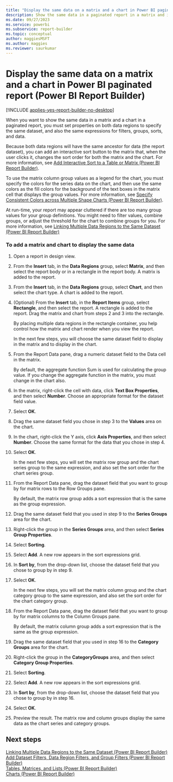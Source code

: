 ```yaml
---
title: "Display the same data on a matrix and a chart in Power BI paginated report | Microsoft Docs"
description: Show the same data in a paginated report in a matrix and in a chart in Power BI Report Builder. Set properties on these data regions to include the specifics.
ms.date: 09/27/2023
ms.service: powerbi
ms.subservice: report-builder
ms.topic: conceptual
author: maggiesMSFT
ms.author: maggies
ms.reviewer: saurkumar
---
```

# Display the same data on a matrix and a chart in Power BI paginated report (Power BI Report Builder)

[!INCLUDE [applies-yes-report-builder-no-desktop](../../includes/applies-yes-report-builder-no-desktop.md)]

  When you want to show the same data in a matrix and a chart in a paginated report, you must set properties on both data regions to specify the same dataset, and also the same expressions for filters, groups, sorts, and data.  
  
 Because both data regions will have the same ancestor for data (the report dataset), you can add an interactive sort button to the matrix that, when the user clicks it, changes the sort order for both the matrix and the chart. For more information, see [Add Interactive Sort to a Table or Matrix &#40;Power BI Report Builder&#41;](add-interactive-sort-table-matrix-report-builder.md).  
  
 To use the matrix column group values as a legend for the chart, you must specify the colors for the series data on the chart, and then use the same colors as the fill colors for the background of the text boxes in the matrix cell that displays the group values. For more information, see [Specify Consistent Colors across Multiple Shape Charts &#40;Power BI Report Builder&#41;](../../paginated-reports/report-design/visualizations/specify-consistent-colors-across-multiple-shape-charts-report-builder.md).  
  
 At run-time, your report may appear cluttered if there are too many group values for your group definitions. You might need to filter values, combine groups, or adjust the threshold for the chart to combine groups for you. For more information, see [Linking Multiple Data Regions to the Same Dataset &#40;Power BI Report Builder&#41;](../../paginated-reports/report-design/linking-multiple-data-regions-to-same-dataset-report-builder.md)  
  
  
### To add a matrix and chart to display the same data  
  
1.  Open a report in design view.  
  
1.  From the **Insert** tab, in the **Data Regions** group, select **Matrix**, and then select the report body or in a rectangle in the report body. A matrix is added to the report.  
  
1.  From the **Insert** tab, in the **Data Regions** group, select **Chart**, and then select the chart type. A chart is added to the report.  
  
1.  (Optional) From the **Insert** tab, in the **Report Items** group, select **Rectangle**, and then select the report. A rectangle is added to the report. Drag the matrix and chart from steps 2 and 3 into the rectangle.  
  
     By placing multiple data regions in the rectangle container, you help control how the matrix and chart render when you view the report.  
  
     In the next few steps, you will choose the same dataset field to display in the matrix and to display in the chart.  
  
1.  From the Report Data pane, drag a numeric dataset field to the Data cell in the matrix.  
  
     By default, the aggregate function Sum is used for calculating the group value. If you change the aggregate function in the matrix, you must change in the chart also.  
  
1.  In the matrix, right-click the cell with data, click **Text Box Properties**, and then select **Number**. Choose an appropriate format for the dataset field value.  
  
1.  Select **OK**.
  
1.  Drag the same dataset field you chose in step 3 to the **Values** area on the chart.  
  
1. In the chart, right-click the Y axis, click **Axis Properties**, and then select **Number**. Choose the same format for the data that you chose in step 4.  
  
1. Select **OK**.
  
     In the next few steps, you will set the matrix row group and the chart series group to the same expression, and also set the sort order for the chart series group.  
  
1. From the Report Data pane, drag the dataset field that you want to group by for matrix rows to the Row Groups pane.  
  
     By default, the matrix row group adds a sort expression that is the same as the group expression.  
  
1. Drag the same dataset field that you used in step 9 to the **Series Groups** area for the chart.  
  
1. Right-click the group in the **Series Groups** area, and then select **Series Group Properties**.  
  
1. Select **Sorting**.  
  
1. Select **Add**. A new row appears in the sort expressions grid.  
  
1. In **Sort by**, from the drop-down list, choose the dataset field that you chose to group by in step 9.  
  
1. Select **OK**.
  
     In the next few steps, you will set the matrix column group and the chart category group to the same expression, and also set the sort order for the chart category group.  
  
1. From the Report Data pane, drag the dataset field that you want to group by for matrix columns to the Column Groups pane.  
  
     By default, the matrix column group adds a sort expression that is the same as the group expression.  
  
1. Drag the same dataset field that you used in step 16 to the **Category Groups** area for the chart.  
  
1. Right-click the group in the **CategoryGroups** area, and then select **Category Group Properties**.  
  
1. Select **Sorting**.  
  
1. Select **Add**. A new row appears in the sort expressions grid.  
  
1. In **Sort by**, from the drop-down list, choose the dataset field that you chose to group by in step 16.  
  
1. Select **OK**.
  
1. Preview the result. The matrix row and column groups display the same data as the chart series and category groups.  
  
## Next steps  
 [Linking Multiple Data Regions to the Same Dataset &#40;Power BI Report Builder&#41;](../../paginated-reports/report-design/linking-multiple-data-regions-to-same-dataset-report-builder.md)   
 [Add Dataset Filters, Data Region Filters, and Group Filters &#40;Power BI Report Builder&#41;](../../paginated-reports/report-design/add-dataset-filters-data-region-filters-and-group-filters.md)   
 [Tables, Matrices, and Lists &#40;Power BI Report Builder&#41;](../../paginated-reports/report-builder-tables-matrices-lists.md)   
 [Charts &#40;Power BI Report Builder&#41;](../../paginated-reports/report-design/visualizations/charts-report-builder.md)  
  
  
